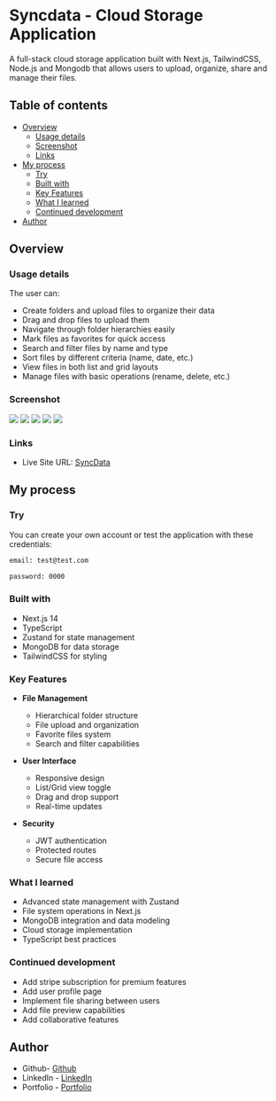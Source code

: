 # Syncdata - Cloud Storage Application

A full-stack cloud storage application built with Next.js, TailwindCSS, Node.js and Mongodb that allows users to upload, organize, share and manage their files.

## Table of contents

- [Overview](#overview)
  - [Usage details](#usage-details)
  - [Screenshot](#screenshot)
  - [Links](#links)
- [My process](#my-process)
  - [Try](#try)
  - [Built with](#built-with)
  - [Key Features](#key-features)
  - [What I learned](#what-i-learned)
  - [Continued development](#continued-development)
- [Author](#author)

## Overview

### Usage details

The user can:

- Create folders and upload files to organize their data
- Drag and drop files to upload them
- Navigate through folder hierarchies easily
- Mark files as favorites for quick access
- Search and filter files by name and type
- Sort files by different criteria (name, date, etc.)
- View files in both list and grid layouts
- Manage files with basic operations (rename, delete, etc.)

### Screenshot

![](./images/Screenshot_login.png)
![](./images/Screenshot_signup.png)
![](./images/Screenshot_desktop_List.png)
![](./images/Screenshot_desktop_Files.png)
![](./images/Screenshot_modale.png)

### Links

- Live Site URL: [SyncData](https://syncdata.vercel.app/)

## My process

### Try

You can create your own account or test the application with these credentials:

```bash
email: test@test.com
```

```bash
password: 0000
```

### Built with

- Next.js 14
- TypeScript
- Zustand for state management
- MongoDB for data storage
- TailwindCSS for styling

### Key Features

- **File Management**

  - Hierarchical folder structure
  - File upload and organization
  - Favorite files system
  - Search and filter capabilities

- **User Interface**

  - Responsive design
  - List/Grid view toggle
  - Drag and drop support
  - Real-time updates

- **Security**

  - JWT authentication
  - Protected routes
  - Secure file access

### What I learned

- Advanced state management with Zustand
- File system operations in Next.js
- MongoDB integration and data modeling
- Cloud storage implementation
- TypeScript best practices

### Continued development

- Add stripe subscription for premium features
- Add user profile page
- Implement file sharing between users
- Add file preview capabilities
- Add collaborative features

## Author

- Github- [Github](https://github.com/Stv-devl)
- LinkedIn - [LinkedIn](https://www.linkedin.com/in/stevan-l-793141128/)
- Portfolio - [Portfolio](https://www.stevandev.com/)
